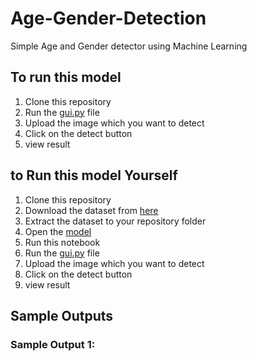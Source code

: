 # Age-Gender-Detection
Simple Age and Gender detector using Machine Learning
## To run this model
1. Clone this repository
2. Run the [gui.py](https://github.com/Chaitanya-2004-code/Age-Gender-Detection/blob/main/gui.py) file
3. Upload the image which you want to detect
4. Click on the  detect button
5. view result

## to Run this model Yourself
1. Clone this repository
2. Download the dataset from [here](https://www.kaggle.com/datasets/jangedoo/utkface-new)
3. Extract the dataset to your repository folder
4. Open the [model](https://github.com/Chaitanya-2004-code/Age-Gender-Detection/blob/main/Age%20Gender%20Detection.ipynb)
5. Run this notebook
6. Run the [gui.py](https://github.com/Chaitanya-2004-code/Age-Gender-Detection/blob/main/gui.py) file
7. Upload the image which you want to detect
8. Click on the  detect button
9. view result

## Sample Outputs
### Sample Output 1:
